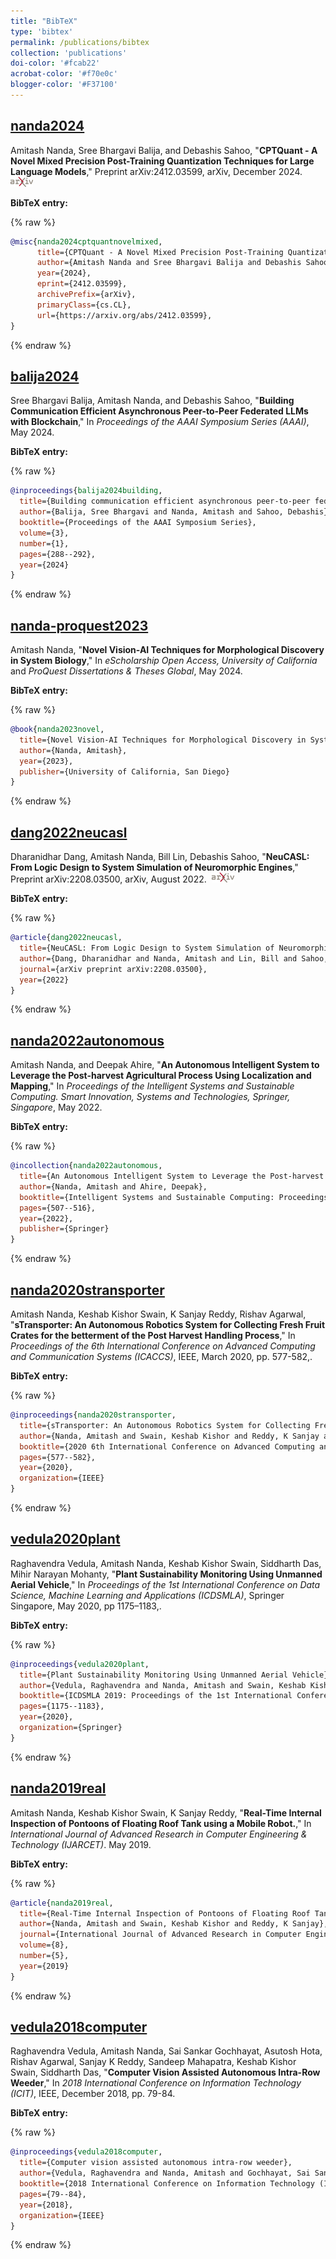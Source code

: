 ```yaml
---
title: "BibTeX"
type: 'bibtex'
permalink: /publications/bibtex
collection: 'publications'
doi-color: '#fcab22'
acrobat-color: '#f70e0c'
blogger-color: '#F37100'
---
```





## [nanda2024](#nanda2024)

Amitash Nanda, Sree Bhargavi Balija, and Debashis Sahoo, "**CPTQuant - A Novel Mixed Precision Post-Training Quantization Techniques for Large Language Models**," Preprint arXiv:2412.03599, arXiv, December 2024. &nbsp;<a href='https://arxiv.org/abs/2412.03599' target='_blank' class='btn btn--mcwarxiv'><img src='../images/arxiv-logo-16px-high.png'/></a>

[](#nanda2024Bib)
**BibTeX entry:**

{% raw %}

```bibtex
@misc{nanda2024cptquantnovelmixed,
      title={CPTQuant - A Novel Mixed Precision Post-Training Quantization Techniques for Large Language Models}, 
      author={Amitash Nanda and Sree Bhargavi Balija and Debashis Sahoo},
      year={2024},
      eprint={2412.03599},
      archivePrefix={arXiv},
      primaryClass={cs.CL},
      url={https://arxiv.org/abs/2412.03599}, 
}
```

{% endraw %}





## [balija2024](#balija2024)

Sree Bhargavi Balija, Amitash Nanda, and Debashis Sahoo, "**Building Communication Efficient Asynchronous Peer-to-Peer Federated LLMs with Blockchain**," In *Proceedings of the AAAI Symposium Series (AAAI)*, May 2024. <a href='https://doi.org/10.1609/aaaiss.v3i1.31212' target='_blank'><i class='ai ai-fw ai-doi' style='color: {{ page.doi-color }}'></i></a> <a href='https://ojs.aaai.org/index.php/AAAI-SS/article/view/31212' target='_blank'><i class='fas fa-solid fa-file-pdf' style='color: {{ page.acrobat-color }}'></i></a>

[](#balija2024Bib)
**BibTeX entry:**

{% raw %}

```bibtex
@inproceedings{balija2024building,
  title={Building communication efficient asynchronous peer-to-peer federated llms with blockchain},
  author={Balija, Sree Bhargavi and Nanda, Amitash and Sahoo, Debashis},
  booktitle={Proceedings of the AAAI Symposium Series},
  volume={3},
  number={1},
  pages={288--292},
  year={2024}
}
```

{% endraw %}



## [nanda-proquest2023](#nanda-proquest2023)

Amitash Nanda, "**Novel Vision-AI Techniques for Morphological Discovery in System Biology**," In *eScholarship Open Access, University of California* and *ProQuest Dissertations & Theses Global*, May 2024. <a href='https://www.proquest.com/openview/7eba6eb9cead362f38b0bc48bb334a8a/1?pq-origsite=gscholar&cbl=18750&diss=y' target='_blank'><i class='fas fa-solid fa-file-pdf' style='color: {{ page.acrobat-color }}'></i></a>

[](#nanda-proquest2023Bib)
**BibTeX entry:**

{% raw %}

```bibtex
@book{nanda2023novel,
  title={Novel Vision-AI Techniques for Morphological Discovery in System Biology},
  author={Nanda, Amitash},
  year={2023},
  publisher={University of California, San Diego}
}
```

{% endraw %}

## [dang2022neucasl](#dang2022neucasl)

 Dharanidhar Dang, Amitash Nanda, Bill Lin, Debashis Sahoo, "**NeuCASL: From Logic Design to System Simulation of Neuromorphic Engines**," 
 Preprint arXiv:2208.03500, arXiv, August 2022. &nbsp;<a href='https://arxiv.org/abs/2208.03500' target='_blank' class='btn btn--mcwarxiv'><img src='../images/arxiv-logo-16px-high.png'/></a>

[](#dang2022neucaslBib)
**BibTeX entry:**

{% raw %}

```bibtex
@article{dang2022neucasl,
  title={NeuCASL: From Logic Design to System Simulation of Neuromorphic Engines},
  author={Dang, Dharanidhar and Nanda, Amitash and Lin, Bill and Sahoo, Debashis},
  journal={arXiv preprint arXiv:2208.03500},
  year={2022}
}
```

{% endraw %}

## [nanda2022autonomous](#nanda2022autonomous)

Amitash Nanda, and Deepak Ahire, "**An Autonomous Intelligent System to Leverage the Post-harvest Agricultural Process Using Localization and Mapping**," In *Proceedings of the Intelligent Systems and Sustainable Computing. Smart Innovation, Systems and Technologies, Springer, Singapore*, May 2022. <a href='https://doi.org/10.1007/978-981-19-0011-2_45' target='_blank'><i class='ai ai-fw ai-doi' style='color: {{ page.doi-color }}'></i></a> <a href='https://link.springer.com/chapter/10.1007/978-981-19-0011-2_45' target='_blank'><i class='fas fa-solid fa-file-pdf' style='color: {{ page.acrobat-color }}'></i></a>

[](#nanda2022autonomousBib)
**BibTeX entry:**

{% raw %}

```bibtex
@incollection{nanda2022autonomous,
  title={An Autonomous Intelligent System to Leverage the Post-harvest Agricultural Process Using Localization and Mapping},
  author={Nanda, Amitash and Ahire, Deepak},
  booktitle={Intelligent Systems and Sustainable Computing: Proceedings of ICISSC 2021},
  pages={507--516},
  year={2022},
  publisher={Springer}
}
```

{% endraw %}

## [nanda2020stransporter](#nanda2020stransporter)

Amitash Nanda, Keshab Kishor Swain, K Sanjay Reddy, Rishav Agarwal, "**sTransporter: An Autonomous Robotics System for Collecting Fresh Fruit Crates for the betterment of the Post Harvest Handling Process**," In *Proceedings of the 6th International Conference on Advanced Computing and Communication Systems (ICACCS)*, IEEE,  March 2020, pp. 577-582,. <a href='https://dx.doi.org/10.1109/ICACCS48705.2020.9074439' target='_blank'><i class='ai ai-fw ai-doi' style='color: {{ page.doi-color }}'></i></a> <a href='https://ieeexplore.ieee.org/abstract/document/9074439' target='_blank'><i class='fas fa-solid fa-file-pdf' style='color: {{ page.acrobat-color }}'></i></a> 

[](#nanda2020stransporterBib)
**BibTeX entry:**

{% raw %}

```bibtex
@inproceedings{nanda2020stransporter,
  title={sTransporter: An Autonomous Robotics System for Collecting Fresh Fruit Crates for the betterment of the Post Harvest Handling Process},
  author={Nanda, Amitash and Swain, Keshab Kishor and Reddy, K Sanjay and Agarwal, Rishav},
  booktitle={2020 6th International Conference on Advanced Computing and Communication Systems (ICACCS)},
  pages={577--582},
  year={2020},
  organization={IEEE}
}
```

{% endraw %}


## [vedula2020plant](#vedula2020plant)

Raghavendra Vedula, Amitash Nanda, Keshab Kishor Swain, Siddharth Das, Mihir Narayan Mohanty, "**Plant Sustainability Monitoring Using Unmanned Aerial Vehicle**," In *Proceedings of the 1st International Conference on Data Science, Machine Learning and Applications (ICDSMLA)*, Springer Singapore, May 2020, pp 1175–1183,. <a href='https://doi.org/10.1007/978-981-15-1420-3_128' target='_blank'><i class='ai ai-fw ai-doi' style='color: {{ page.doi-color }}'></i></a> <a href='https://link.springer.com/chapter/10.1007/978-981-15-1420-3_128' target='_blank'><i class='fas fa-solid fa-file-pdf' style='color: {{ page.acrobat-color }}'></i></a>

[](#vedula2020plantBib)
**BibTeX entry:**

{% raw %}

```bibtex
@inproceedings{vedula2020plant,
  title={Plant Sustainability Monitoring Using Unmanned Aerial Vehicle},
  author={Vedula, Raghavendra and Nanda, Amitash and Swain, Keshab Kishor and Das, Siddharth and Mohanty, Mihir Narayan},
  booktitle={ICDSMLA 2019: Proceedings of the 1st International Conference on Data Science, Machine Learning and Applications},
  pages={1175--1183},
  year={2020},
  organization={Springer}
}
```

{% endraw %}


## [nanda2019real](#nanda2019real)

Amitash Nanda, Keshab Kishor Swain, K Sanjay Reddy, "**Real-Time Internal Inspection of Pontoons of Floating Roof Tank using a Mobile Robot.**," In *International Journal of Advanced Research in Computer Engineering & Technology (IJARCET)*. May 2019. <a href='https://d1wqtxts1xzle7.cloudfront.net/63156599/IJARCET-VOL-8-ISSUE-5-158-16120200501-90806-1d6p388-libre.pdf?1588322430=&response-content-disposition=inline%3B+filename%3DReal_Time_Internal_Inspection_of_Pontoon.pdf&Expires=1740527159&Signature=ZLn4C~qvig1Z7oKmdGmy9OLjvgr~h7lRbGWtJoiHpjkY29RRDLmkT9mVxz2CV3re~I8ntkULuXiy7HCwthak7fJKRLYI9S4OGZRSKz7RiRltYED0ACDWDL9UPK6llT7C2oFLgP594shLEjC1BHEaSV4K20tLo6gMpFnppLPBCAIZb9-FuzfEaT7KwK2fZ7pimZspYjVHk4nev4q187Hr3UnVDnGMMnqNj6lgll05fzCdaLnFP2tWIeckhE0FwMa5HrOjT0VgvAooYPhDtGZWpzjS03lCiKcTaA00e7tLu1As4LLUoK3j1T0cjBZfiW~AuLmrFvT0qi0l9~oVJOzxIA__&Key-Pair-Id=APKAJLOHF5GGSLRBV4ZA' target='_blank'><i class='fas fa-solid fa-file-pdf' style='color: {{ page.acrobat-color }}'></i></a> 

[](#nanda2019realBib)
**BibTeX entry:**

{% raw %}

```bibtex
@article{nanda2019real,
  title={Real-Time Internal Inspection of Pontoons of Floating Roof Tank using a Mobile Robot.},
  author={Nanda, Amitash and Swain, Keshab Kishor and Reddy, K Sanjay},
  journal={International Journal of Advanced Research in Computer Engineering \& Technology (IJARCET)},
  volume={8},
  number={5},
  year={2019}
}
```

{% endraw %}


## [vedula2018computer](#vedula2018computer)

Raghavendra Vedula, Amitash Nanda, Sai Sankar Gochhayat, Asutosh Hota, Rishav Agarwal, Sanjay K Reddy, Sandeep Mahapatra, Keshab Kishor Swain, Siddharth Das, "**Computer Vision Assisted Autonomous Intra-Row Weeder**," In *2018 International Conference on Information Technology (ICIT)*, IEEE, December 2018, pp. 79-84. <a href='https://doi.org/10.1109/ICIT.2018.00027' target='_blank'><i class='ai ai-fw ai-doi' style='color: {{ page.doi-color }}'></i></a> <a href='https://ieeexplore.ieee.org/abstract/document/8724156' target='_blank'><i class='fas fa-solid fa-file-pdf' style='color: {{ page.acrobat-color }}'></i></a> 

[](#vedula2018computerBib)
**BibTeX entry:**

{% raw %}

```bibtex
@inproceedings{vedula2018computer,
  title={Computer vision assisted autonomous intra-row weeder},
  author={Vedula, Raghavendra and Nanda, Amitash and Gochhayat, Sai Sankar and Hota, Asutosh and Agarwal, Rishav and Reddy, Sanjay K and Mahapatra, Sandeep and Swain, Keshab Kishor and Das, Siddharth},
  booktitle={2018 International Conference on Information Technology (ICIT)},
  pages={79--84},
  year={2018},
  organization={IEEE}
}
```

{% endraw %}
